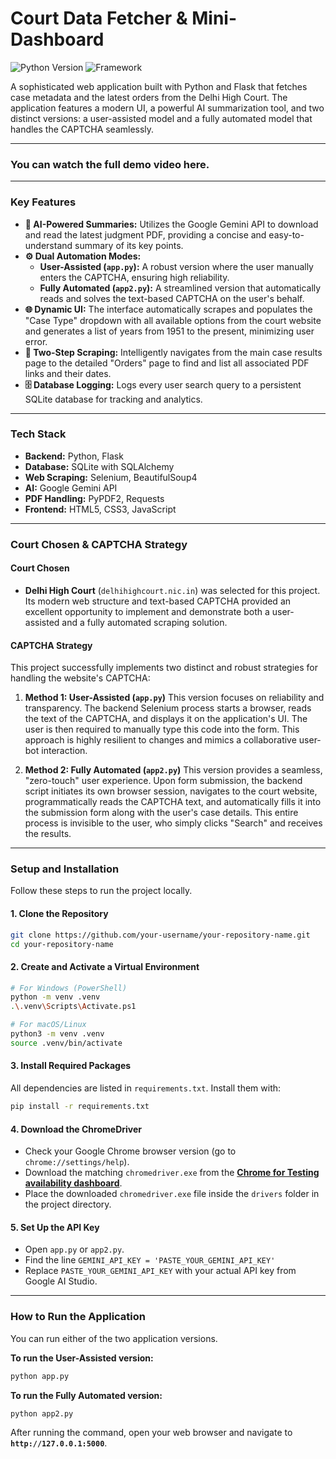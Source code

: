 # Court Data Fetcher & Mini-Dashboard

![Python Version](https://img.shields.io/badge/Python-3.9%2B-blue?logo=python)
![Framework](https://img.shields.io/badge/Framework-Flask-black?logo=flask)

A sophisticated web application built with Python and Flask that fetches case metadata and the latest orders from the Delhi High Court. The application features a modern UI, a powerful AI summarization tool, and two distinct versions: a user-assisted model and a fully automated model that handles the CAPTCHA seamlessly.

---

### You can watch the full demo video here.

---

### Key Features

*   **🤖 AI-Powered Summaries:** Utilizes the Google Gemini API to download and read the latest judgment PDF, providing a concise and easy-to-understand summary of its key points.
*   **⚙️ Dual Automation Modes:**
    *   **User-Assisted (`app.py`):** A robust version where the user manually enters the CAPTCHA, ensuring high reliability.
    *   **Fully Automated (`app2.py`):** A streamlined version that automatically reads and solves the text-based CAPTCHA on the user's behalf.
*   **🌐 Dynamic UI:** The interface automatically scrapes and populates the "Case Type" dropdown with all available options from the court website and generates a list of years from 1951 to the present, minimizing user error.
*   **📄 Two-Step Scraping:** Intelligently navigates from the main case results page to the detailed "Orders" page to find and list all associated PDF links and their dates.
*   **🗄️ Database Logging:** Logs every user search query to a persistent SQLite database for tracking and analytics.

---

### Tech Stack

*   **Backend:** Python, Flask
*   **Database:** SQLite with SQLAlchemy
*   **Web Scraping:** Selenium, BeautifulSoup4
*   **AI:** Google Gemini API
*   **PDF Handling:** PyPDF2, Requests
*   **Frontend:** HTML5, CSS3, JavaScript

---

### Court Chosen & CAPTCHA Strategy

#### Court Chosen
*   **Delhi High Court** (`delhihighcourt.nic.in`) was selected for this project. Its modern web structure and text-based CAPTCHA provided an excellent opportunity to implement and demonstrate both a user-assisted and a fully automated scraping solution.

#### CAPTCHA Strategy
This project successfully implements two distinct and robust strategies for handling the website's CAPTCHA:

1.  **Method 1: User-Assisted (`app.py`)**
    This version focuses on reliability and transparency. The backend Selenium process starts a browser, reads the text of the CAPTCHA, and displays it on the application's UI. The user is then required to manually type this code into the form. This approach is highly resilient to changes and mimics a collaborative user-bot interaction.

2.  **Method 2: Fully Automated (`app2.py`)**
    This version provides a seamless, "zero-touch" user experience. Upon form submission, the backend script initiates its own browser session, navigates to the court website, programmatically reads the CAPTCHA text, and automatically fills it into the submission form along with the user's case details. This entire process is invisible to the user, who simply clicks "Search" and receives the results.

---

### Setup and Installation

Follow these steps to run the project locally.

#### 1. Clone the Repository
```bash
git clone https://github.com/your-username/your-repository-name.git
cd your-repository-name
```

#### 2. Create and Activate a Virtual Environment
```bash
# For Windows (PowerShell)
python -m venv .venv
.\.venv\Scripts\Activate.ps1

# For macOS/Linux
python3 -m venv .venv
source .venv/bin/activate
```

#### 3. Install Required Packages
All dependencies are listed in `requirements.txt`. Install them with:
```bash
pip install -r requirements.txt
```

#### 4. Download the ChromeDriver
*   Check your Google Chrome browser version (go to `chrome://settings/help`).
*   Download the matching `chromedriver.exe` from the **[Chrome for Testing availability dashboard](https://googlechromelabs.github.io/chrome-for-testing/)**.
*   Place the downloaded `chromedriver.exe` file inside the `drivers` folder in the project directory.

#### 5. Set Up the API Key
*   Open `app.py` or `app2.py`.
*   Find the line `GEMINI_API_KEY = 'PASTE_YOUR_GEMINI_API_KEY'`
*   Replace `PASTE_YOUR_GEMINI_API_KEY` with your actual API key from Google AI Studio.

---

### How to Run the Application

You can run either of the two application versions.

**To run the User-Assisted version:**
```bash
python app.py
```

**To run the Fully Automated version:**
```bash
python app2.py
```

After running the command, open your web browser and navigate to **`http://127.0.0.1:5000`**.


